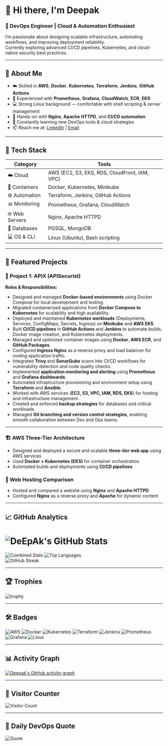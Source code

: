 # 👋 Hi there, I'm Deepak  
### 🚀 DevOps Engineer | Cloud & Automation Enthusiast  

I’m passionate about designing scalable infrastructure, automating workflows, and improving deployment reliability.  
Currently exploring advanced CI/CD pipelines, Kubernetes, and cloud-native security best practices.

---

## 🧠 About Me  
- ☁️ Skilled in **AWS**, **Docker**, **Kubernetes**, **Terraform**, **Jenkins**, **GitHub Actions**  
- 🧩 Experienced with **Prometheus**, **Grafana**, **CloudWatch**, **ECR**, **EKS**  
- 💻 Strong Linux background — comfortable with shell scripting & server management  
- 🧱 Hands-on with **Nginx**, **Apache HTTPD**, and **CI/CD automation**  
- 🧠 Constantly learning new DevOps tools & cloud strategies  
- 📫 Reach me at: [LinkedIn](https://www.linkedin.com/in/deepak-kine-10666b32a/) | [Email](mailto:kinedeepak@outlook.com)

---

## 🧰 Tech Stack

| Category | Tools |
|-----------|--------|
| ☁️ Cloud | AWS (EC2, S3, EKS, RDS, CloudFront, IAM, VPC) |
| 🐳 Containers | Docker, Kubernetes, Minikube |
| ⚙️ Automation | Terraform, Jenkins, GitHub Actions |
| 📊 Monitoring | Prometheus, Grafana, CloudWatch |
| 🌐 Web Servers | Nginx, Apache HTTPD |
| 💾 Databases | PGSQL, MongoDB |
| 💻 OS & CLI | Linux (Ubuntu), Bash scripting |

---

## 🧩 Featured Projects  

### 🧠 Project 1: APIX (APISecurist)
**Roles & Responsibilities:**
- Designed and managed **Docker-based environments** using Docker Compose for local development and testing.  
- Migrated containerized applications from **Docker Compose to Kubernetes** for scalability and high availability.  
- Deployed and maintained **Kubernetes workloads** (Deployments, Services, ConfigMaps, Secrets, Ingress) on **Minikube** and **AWS EKS**.  
- Built **CI/CD pipelines** in **GitHub Actions** and **Jenkins** to automate builds, Docker image creation, and Kubernetes deployments.  
- Managed and optimized container images using **Docker**, **AWS ECR**, and **GitHub Packages**.  
- Configured **Ingress Nginx** as a reverse proxy and load balancer for routing application traffic.  
- Integrated **Trivy** and **SonarQube** scans into CI/CD workflows for vulnerability detection and code quality checks.  
- Implemented **application monitoring and alerting** using **Prometheus** and **Grafana dashboards**.  
- Automated infrastructure provisioning and environment setup using **Terraform** and **Ansible**.  
- Worked with AWS services (**EC2, S3, VPC, IAM, RDS, EKS**) for hosting and infrastructure management.  
- Created and enforced **backup strategies** for databases and critical workloads.  
- Managed **Git branching and version control strategies**, enabling smooth collaboration between Dev and Ops teams.

---

### 🏗️ AWS Three-Tier Architecture  
- Designed and deployed a secure and scalable **three-tier web app** using AWS services  
- Used **Docker + Kubernetes (EKS)** for container orchestration  
- Automated builds and deployments using **CI/CD pipelines**

### 🔁 Web Hosting Comparison  
- Hosted and compared a website using **Nginx** and **Apache HTTPD**  
- Configured **Nginx** as a reverse proxy and **Apache** for dynamic content

---

## 📈 GitHub Analytics  

# ![DeEpAk's GitHub Stats](https://github-readme-stats.vercel.app/api?username=deepakkine&show_icons=true&theme=radical)
![Combined Stats](https://github-readme-stats.vercel.app/api?username=deepakkine,apisecurist&show_icons=true&count_private=true&include_all_commits=true&theme=radical)
![Top Languages](https://github-readme-stats.vercel.app/api/top-langs/?username=deepakkine&layout=compact&theme=radical)  
![GitHub Streak](https://github-readme-streak-stats.herokuapp.com/?user=deepakkine&theme=radical)

---

## 🏆 Trophies  
![trophy](https://github-profile-trophy.vercel.app/?username=deepakkine&theme=radical&margin-w=10&margin-h=10)

---

## 🛠️ Badges  
![AWS](https://img.shields.io/badge/AWS-FF9900?style=for-the-badge&logo=amazonaws&logoColor=white)
![Docker](https://img.shields.io/badge/Docker-0db7ed?style=for-the-badge&logo=docker&logoColor=white)
![Kubernetes](https://img.shields.io/badge/Kubernetes-326ce5?style=for-the-badge&logo=kubernetes&logoColor=white)
![Terraform](https://img.shields.io/badge/Terraform-844FBA?style=for-the-badge&logo=terraform&logoColor=white)
![Jenkins](https://img.shields.io/badge/Jenkins-D33833?style=for-the-badge&logo=jenkins&logoColor=white)
![Prometheus](https://img.shields.io/badge/Prometheus-E6522C?style=for-the-badge&logo=prometheus&logoColor=white)
![Grafana](https://img.shields.io/badge/Grafana-F46800?style=for-the-badge&logo=grafana&logoColor=white)
![Linux](https://img.shields.io/badge/Linux-FCC624?style=for-the-badge&logo=linux&logoColor=black)

---

## 📊 Activity Graph  

[![Deepak's GitHub activity graph](https://github-readme-activity-graph.vercel.app/graph?username=deepakkine&theme=radical)](https://github.com/deepakkine)

---

## 👀 Visitor Counter  
![Visitor Count](https://komarev.com/ghpvc/?username=deepakkine&label=Visitors&color=0e75b6&style=flat)

---

## 💬 Daily DevOps Quote  

![Quote](https://quotes-github-readme.vercel.app/api?type=horizontal&theme=radical)
